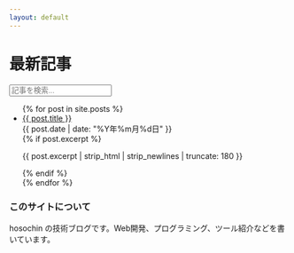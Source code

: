 ```yaml
---
layout: default
---
```


# 最新記事

<!-- 検索ボックス -->
<div class="search-container">
  <input type="text" id="search-input" placeholder="記事を検索...">
  <div id="search-results"></div>
</div>

<ul class="post-list">
{% for post in site.posts %}
  <li class="post-item">
    <div class="post-title">
      <a href="{{ post.url | relative_url }}">{{ post.title }}</a>
    </div>
    <div class="post-meta">{{ post.date | date: "%Y年%m月%d日" }}</div>
    {% if post.excerpt %}
      <p class="post-excerpt">{{ post.excerpt | strip_html | strip_newlines | truncate: 180 }}</p>
    {% endif %}
  </li>
{% endfor %}
</ul>

<div class="about-section">
  <h3>このサイトについて</h3>
  <p>hosochin の技術ブログです。Web開発、プログラミング、ツール紹介などを書いています。</p>
</div>
